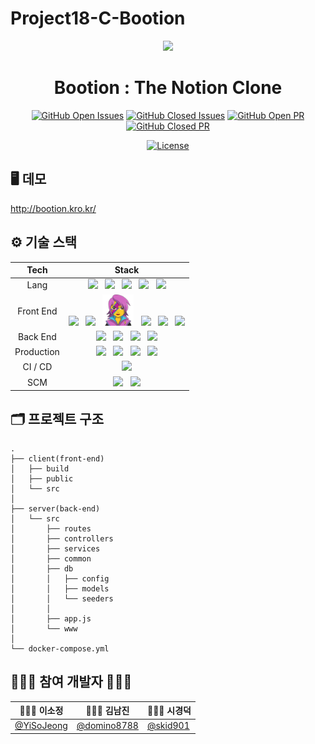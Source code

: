 # Project18-C-Bootion

<div align="center">

  <img height="500" src="https://user-images.githubusercontent.com/34153657/99389672-bb1c1380-291a-11eb-9228-22eb6c5de049.png"/>

# Bootion : The Notion Clone

[![GitHub Open Issues](https://img.shields.io/github/issues-raw/boostcamp-2020/Project18-C-Bootion?color=green)](https://github.com/boostcamp-2020/Project18-C-Bootion/issues)
[![GitHub Closed Issues](https://img.shields.io/github/issues-closed-raw/boostcamp-2020/Project18-C-Bootion?color=red)](https://github.com/boostcamp-2020/Project18-C-Bootion/issues?q=is%3Aissue+is%3Aclosed)
[![GitHub Open PR](https://img.shields.io/github/issues-pr-raw/boostcamp-2020/Project18-C-Bootion?color=green)](https://github.com/boostcamp-2020/Project18-C-Bootion/pulls)
[![GitHub Closed PR](https://img.shields.io/github/issues-pr-closed-raw/boostcamp-2020/Project18-C-Bootion?color=red)](https://github.com/boostcamp-2020/Project18-C-Bootion/pulls?q=is%3Apr+is%3Aclosed)

[![License](https://img.shields.io/badge/license-MIT-blue.svg)](https://opensource.org/licenses/MIT)

</div>

## 🖥 데모

http://bootion.kro.kr/

## ⚙️ 기술 스택

| Tech | Stack |
|:---:|:---:|
| Lang | <img height="50" src="https://icongr.am/devicon/typescript-original.svg"/>&nbsp;&nbsp;&nbsp;<img height="50" src="https://icongr.am/devicon/nodejs-original-wordmark.svg"/>&nbsp;&nbsp;&nbsp;<img height="50" src="https://icongr.am/devicon/npm-original-wordmark.svg"/>&nbsp;&nbsp;&nbsp;<img height="50" src="https://d33wubrfki0l68.cloudfront.net/204482ca413433c80cd14fe369e2181dd97a2a40/092e2/assets/img/logo.svg"/>&nbsp;&nbsp;&nbsp;<img height="50" src="https://prettier.io/icon.png"/> |
| Front End | <img height="50" src="https://icongr.am/devicon/react-original.svg"/>&nbsp;&nbsp;&nbsp;<img height="50" src="https://miro.medium.com/max/2000/1*0SkjAGdVWYe4ja5Qu4DeJg.jpeg"/>&nbsp;&nbsp;&nbsp;<img height="50" src="https://raw.githubusercontent.com/emotion-js/emotion/master/emotion.png"/>&nbsp;&nbsp;&nbsp;<img height="50" src="https://icongr.am/devicon/webpack-original.svg"/>&nbsp;&nbsp;&nbsp;<img height="50" src="https://icongr.am/devicon/babel-original.svg"/>&nbsp;&nbsp;&nbsp;<img height="50" src="https://pbs.twimg.com/profile_images/1100804485616566273/sOct-Txm.png"/> |
| Back End | <img height="50" src="https://icongr.am/devicon/express-original-wordmark.svg"/>&nbsp;&nbsp;&nbsp;<img height="50" src="https://icongr.am/devicon/mongodb-original.svg"/>&nbsp;&nbsp;&nbsp;<img height="50" src="https://nesoy.github.io/assets/posts/20170602/1.PNG"/>&nbsp;&nbsp;&nbsp;<img height="50" src="https://pbs.twimg.com/profile_images/821713465245102080/mMtKIMax.jpg"/> |
| Production | <img height="50" src="https://icongr.am/devicon/nginx-original.svg"/>&nbsp;&nbsp;&nbsp;<img height="50" src="https://icongr.am/devicon/docker-original.svg"/>&nbsp;&nbsp;&nbsp;<img height="50" src="https://raw.githubusercontent.com/docker/compose/master/logo.png"/>&nbsp;&nbsp;&nbsp;<img height="50" src="https://www.ncloud.com/public/img/logo-m.png"/> |
| CI / CD | <img height="50" src="https://img2.storyblok.com/672x0/f/79165/1200x630/ebb5571e69/github-action-01.png"/> |
| SCM |  <img height="50" src="https://icongr.am/devicon/git-original.svg"/>&nbsp;&nbsp;&nbsp;<img height="50" src="https://icongr.am/devicon/github-original.svg"/> |

## 🗂 프로젝트 구조

```
.
├── client(front-end)
│   ├── build
│   ├── public
│   └── src
│
├── server(back-end)
│   └── src
│       ├── routes
│       ├── controllers
│       ├── services
│       ├── common
│       ├── db
│       │   ├── config
│       │   ├── models
│       │   └── seeders
│       │
│       ├── app.js
│       └── www
│
└── docker-compose.yml
```

## 👩🏻‍💻 참여 개발자 🧑🏻‍💻

| 👩🏻‍💻 이소정 | 🧑🏻‍💻 김남진 | 🧑🏻‍💻 시경덕 |
| - | - | - |
| [@YiSoJeong](https://github.com/YiSoJeong) | [@domino8788](https://github.com/domino8788) | [@skid901](https://github.com/skid901) | 
